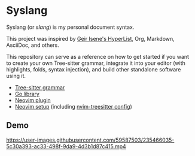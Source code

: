 # Syslang

Syslang (or _slang_) is my personal document syntax.

This project was inspired by [Geir Isene's HyperList](https://isene.org/hyperlist/), Org, Markdown, AsciiDoc, and others.

This repository can serve as a reference on how to get started if you want to create your own Tree-sitter grammar,
integrate it into your editor (with highlights, folds, syntax injection), and build other standalone software using it.

- [Tree-sitter grammar](./tree-sitter-syslang)
- [Go library](./go-syslang)
- [Neovim plugin](https://github.com/3rd/config/tree/master/home/dotfiles/nvim/plugins/syslang)
- [Neovim setup](https://github.com/search?q=repo%3A3rd%2Fconfig%20syslang&type=code) (including [nvim-treesitter config](https://github.com/3rd/config/blob/master/home/dotfiles/nvim/lua/modules/language-support/tree-sitter.lua#L76))

## Demo

https://user-images.githubusercontent.com/59587503/235466035-5c30a393-ac33-498f-9da9-4d3b1d87c415.mp4
